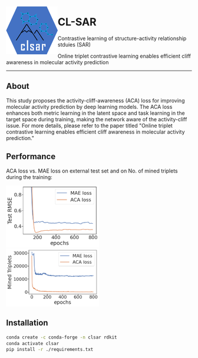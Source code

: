 <a href="url"><img src="./doc/image/logo.png" align="left" height="130" width="140" ></a>



# CL-SAR
Contrastive learning of structure-activity relationship stduies (SAR)

Online triplet contrastive learning enables efficient cliff awareness in molecular activity prediction

------

## About

This study proposes the activity-cliff-awareness (ACA) loss for improving molecular activity prediction by deep learning models. The ACA loss enhances both metric learning in the latent space and task learning in the target space during training, making the network aware of the activity-cliff issue. For more details, please refer to the paper titled "Online triplet contrastive learning enables efficient cliff awareness in molecular activity prediction."

## Performance

ACA loss vs. MAE loss on external test set and on No. of mined triplets during the training:

<p align="left" width="100%">
    <img width="50%" src="./doc/image/TestRMSE.png">
    <img width="50%" src="./doc/image/MinedTriplets.png">

</p>








## Installation


```bash
conda create -c conda-forge -n clsar rdkit
conda activate clsar
pip install -r ./requirements.txt 


```



